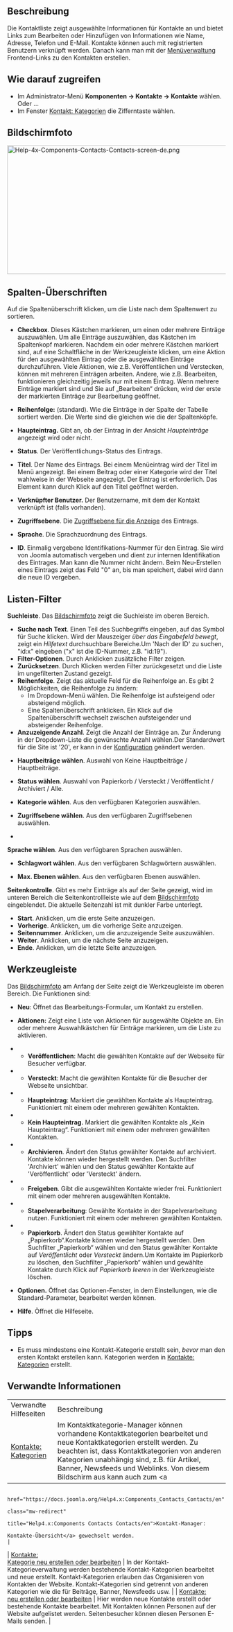 <!-- Filename: Help4.x:Contacts / Display title: Kontakte -->

## Beschreibung

Die Kontaktliste zeigt ausgewählte Informationen für Kontakte an und
bietet Links zum Bearbeiten oder Hinzufügen von Informationen wie Name,
Adresse, Telefon und E-Mail. Kontakte können auch mit registrierten
Benutzern verknüpft werden. Danach kann man mit der
[Menüverwaltung](https://docs.joomla.org/Help4.x:Menus/de "Help4.x:Menus/de")
Frontend-Links zu den Kontakten erstellen.

## Wie darauf zugreifen

- Im Administrator-Menü **Komponenten **→** Kontakte **→** Kontakte**
  wählen. Oder ...
- Im Fenster [Kontakt:
  Kategorien](https://docs.joomla.org/Help4.x:Contacts:_Categories/de "Help4.x:Contacts: Categories/de")
  die Zifferntaste wählen.

## Bildschirmfoto

<img
src="https://docs.joomla.org/images/thumb/4/45/Help-4x-Components-Contacts-Contacts-screen-de.png/800px-Help-4x-Components-Contacts-Contacts-screen-de.png"
decoding="async"
srcset="https://docs.joomla.org/images/4/45/Help-4x-Components-Contacts-Contacts-screen-de.png 1.5x"
data-file-width="1200" data-file-height="445" width="800" height="297"
alt="Help-4x-Components-Contacts-Contacts-screen-de.png" />

## Spalten-Überschriften

Auf die Spaltenüberschrift klicken, um die Liste nach dem Spaltenwert zu
sortieren.

- **Checkbox**. Dieses Kästchen markieren, um einen oder mehrere
  Einträge auszuwählen. Um alle Einträge auszuwählen, das Kästchen im
  Spaltenkopf markieren. Nachdem ein oder mehrere Kästchen markiert
  sind, auf eine Schaltfläche in der Werkzeugleiste klicken, um eine
  Aktion für den ausgewählten Eintrag oder die ausgewählten Einträge
  durchzuführen. Viele Aktionen, wie z.B. Veröffentlichen und
  Verstecken, können mit mehreren Einträgen arbeiten. Andere, wie z.B.
  Bearbeiten, funktionieren gleichzeitig jeweils nur mit einem Eintrag.
  Wenn mehrere Einträge markiert sind und Sie auf „Bearbeiten“ drücken,
  wird der erste der markierten Einträge zur Bearbeitung geöffnet.

<!-- -->

- **Reihenfolge:** (standard). Wie die Einträge in der Spalte der
  Tabelle sortiert werden. Die Werte sind die gleichen wie die der
  Spaltenköpfe.

<!-- -->

- **Haupteintrag.** Gibt an, ob der Eintrag in der Ansicht
  *Haupteinträge* angezeigt wird oder nicht.

<!-- -->

- **Status**. Der Veröffentlichungs-Status des Eintrags.

<!-- -->

- **Titel**. Der Name des Eintrags. Bei einem Menüeintrag wird der Titel
  im Menü angezeigt. Bei einem Beitrag oder einer Kategorie wird der
  Titel wahlweise in der Webseite angezeigt. Der Eintrag ist
  erforderlich. Das Element kann durch Klick auf den Titel geöffnet
  werden.

<!-- -->

- **Verknüpfter Benutzer.** Der Benutzername, mit dem der Kontakt
  verknüpft ist (falls vorhanden).

<!-- -->

- **Zugriffsebene**. Die [Zugriffsebene für die
  Anzeige](https://docs.joomla.org/Help4.x:Users:_Viewing_Access_Levels/de "Special:MyLanguage/Help4.x:Users: Viewing Access Levels/de")
  des Eintrags.

<!-- -->

- **Sprache**. Die Sprachzuordnung des Eintrags.

<!-- -->

- **ID**. Einmalig vergebene Identifikations-Nummer für den Eintrag. Sie
  wird von Joomla automatisch vergeben und dient zur internen
  Identifikation des Eintrages. Man kann die Nummer nicht ändern. Beim
  Neu-Erstellen eines Eintrags zeigt das Feld "0" an, bis man speichert,
  dabei wird dann die neue ID vergeben.

## Listen-Filter

**Suchleiste**. Das [Bildschirmfoto](#screenshot) zeigt die Suchleiste
im oberen Bereich.

- **Suche nach Text**. Einen Teil des Suchbegriffs eingeben, auf das
  Symbol für Suche klicken. Wird der Mauszeiger *über das Eingabefeld
  bewegt*, zeigt ein *Hilfetext* durchsuchbare Bereiche.Um 'Nach der ID'
  zu suchen, "id:x" eingeben ("x" ist die ID-Nummer, z.B. "id:19").
- **Filter-Optionen**. Durch Anklicken zusätzliche Filter zeigen.
- **Zurücksetzen**. Durch Klicken werden Filter zurückgesetzt und die
  Liste im ungefilterten Zustand gezeigt.
- **Reihenfolge**. Zeigt das aktuelle Feld für die Reihenfolge an. Es
  gibt 2 Möglichkeiten, die Reihenfolge zu ändern:
  - Im Dropdown-Menü wählen. Die Reihenfolge ist aufsteigend oder
    absteigend möglich.
  - Eine Spaltenüberschrift anklicken. Ein Klick auf die
    Spaltenüberschrift wechselt zwischen aufsteigender und absteigender
    Reihenfolge.
- **Anzuzeigende Anzahl**. Zeigt die Anzahl der Einträge an. Zur
  Änderung in der Dropdown-Liste die gewünschte Anzahl wählen.Der
  Standardwert für die Site ist '20', er kann in der
  [Konfiguration](https://docs.joomla.org/Help4.x:Site_Global_Configuration/de#defaultlistlimit "Help4.x:Site Global Configuration/de")
  geändert werden.

<!-- -->

- **Hauptbeiträge wählen**. Auswahl von Keine Hauptbeiträge /
  Hauptbeiträge.

<!-- -->

- **Status wählen**. Auswahl von Papierkorb / Versteckt / Veröffentlicht
  / Archiviert / Alle.

<!-- -->

- **Kategorie wählen**. Aus den verfügbaren Kategorien auswählen.

<!-- -->

- **Zugriffsebene wählen**. Aus den verfügbaren Zugriffsebenen
  auswählen.

<!-- -->

- 

**Sprache wählen**. Aus den verfügbaren Sprachen auswählen.

- **Schlagwort wählen**. Aus den verfügbaren Schlagwörtern auswählen.

<!-- -->

- **Max. Ebenen wählen**. Aus den verfügbaren Ebenen auswählen.

**Seitenkontrolle**. Gibt es mehr Einträge als auf der Seite gezeigt,
wird im unteren Bereich die Seitenkontrollleiste wie auf dem
[Bildschirmfoto](#screenshot) eingeblendet. Die aktuelle Seitenzahl ist
mit dunkler Farbe unterlegt.

- **Start**. Anklicken, um die erste Seite anzuzeigen.
- **Vorherige**. Anklicken, um die vorherige Seite anzuzeigen.
- **Seitennummer**. Anklicken, um die anzuzeigende Seite auszuwählen.
- **Weiter**. Anklicken, um die nächste Seite anzuzeigen.
- **Ende**. Anklicken, um die letzte Seite anzuzeigen.

## Werkzeugleiste

Das [Bildschirmfoto](#Bildschirmfoto) am Anfang der Seite zeigt die
Werkzeugleiste im oberen Bereich. Die Funktionen sind:

- **Neu**: Öffnet das Bearbeitungs-Formular, um Kontakt zu erstellen.

<!-- -->

- **Aktionen:** Zeigt eine Liste von Aktionen für ausgewählte Objekte
  an. Ein oder mehrere Auswahlkästchen für Einträge markieren, um die
  Liste zu aktivieren.

<!-- -->

- - **Veröffentlichen**: Macht die gewählten Kontakte auf der Webseite
    für Besucher verfügbar.

- - **Versteckt**: Macht die gewählten Kontakte für die Besucher der
    Webseite unsichtbar.

- - **Haupteintrag**: Markiert die gewählten Kontakte als Haupteintrag.
    Funktioniert mit einem oder mehreren gewählten Kontakten.

- - **Kein Haupteintrag.** Markiert die gewählten Kontakte als „Kein
    Haupteintrag“. Funktioniert mit einem oder mehreren gewählten
    Kontakten.

- - **Archivieren**. Ändert den Status gewählter Kontakte auf
    archiviert. Kontakte können wieder hergestellt werden. Den
    Suchfilter 'Archiviert' wählen und den Status gewählter Kontakte auf
    'Veröffentlicht' oder 'Versteckt' ändern.

- - **Freigeben**. Gibt die ausgewählten Kontakte wieder frei.
    Funktioniert mit einem oder mehreren ausgewählten Kontakte.

- - **Stapelverarbeitung**: Gewählte Kontakte in der Stapelverarbeitung
    nutzen. Funktioniert mit einem oder mehreren gewählten Kontakten.

- - **Papierkorb**. Ändert den Status gewählter Kontakte auf
    „Papierkorb“.Kontakte können wieder hergestellt werden. Den
    Suchfilter „Papierkorb“ wählen und den Status gewählter Kontakte auf
    *Veröffentlicht* oder *Versteckt* ändern.Um Kontakte im Papierkorb
    zu löschen, den Suchfilter „Papierkorb“ wählen und gewählte Kontakte
    durch Klick auf *Papierkorb leeren* in der Werkzeugleiste löschen.

<!-- -->

- **Optionen.** Öffnet das Optionen-Fenster, in dem Einstellungen, wie
  die Standard-Parameter, bearbeitet werden können.

<!-- -->

- **Hilfe**. Öffnet die Hilfeseite.

## Tipps

- Es muss mindestens eine Kontakt-Kategorie erstellt sein, *bevor* man
  den ersten Kontakt erstellen kann. Kategorien werden in [Kontakte:
  Kategorien](https://docs.joomla.org/Help4.x:Contacts:_Categories/de "Help4.x:Contacts: Categories/de")
  erstellt.

## Verwandte Informationen

|                                                                                                                        |                                                                                                                                                                                                                                                                                                     |
|------------------------------------------------------------------------------------------------------------------------|-----------------------------------------------------------------------------------------------------------------------------------------------------------------------------------------------------------------------------------------------------------------------------------------------------|
| Verwandte Hilfeseiten                                                                                                  | Beschreibung                                                                                                                                                                                                                                                                                        |
| [Kontakte: Kategorien](https://docs.joomla.org/Help4.x:Contacts:_Categories/de "Help4.x:Contacts: Categories/de")      | Im Kontaktkategorie-Manager können vorhandene Kontaktkategorien bearbeitet und neue Kontaktkategorien erstellt werden. Zu beachten ist, dass Kontaktkategorien von anderen Kategorien unabhängig sind, z.B. für Artikel, Banner, Newsfeeds und Weblinks. Von diesem Bildschirm aus kann auch zum <a 
                                                                                                                          href="https://docs.joomla.org/Help4.x:Components_Contacts_Contacts/en"                                                                                                                                                                                                                               
                                                                                                                          class="mw-redirect"                                                                                                                                                                                                                                                                                  
                                                                                                                          title="Help4.x:Components Contacts Contacts/en">Kontakt-Manager:                                                                                                                                                                                                                                     
                                                                                                                          Kontakte-Übersicht</a> gewechselt werden.                                                                                                                                                                                                                                                            |
| <a                                                                                                                     
 href="https://docs.joomla.org/index.php?title=Help4.x:Contacts:_New_or_Edit_Category/de&amp;action=edit&amp;redlink=1"  
 class="new"                                                                                                             
 title="Help4.x:Contacts: New or Edit Category/de (page does not exist)">Kontakte:                                       
 Kategorie neu erstellen oder bearbeiten</a>                                                                             | In der Kontakt-Kategorieverwaltung werden bestehende Kontakt-Kategorien bearbeitet und neue erstellt. Kontakt-Kategorien erlauben das Organisieren von Kontakten der Website. Kontakt-Kategorien sind getrennt von anderen Kategorien wie die für Beiträge, Banner, Newsfeeds usw.                  |
| <a                                                                                                                     
 href="https://docs.joomla.org/index.php?title=Help4.x:Contacts:_New_or_Edit/de&amp;action=edit&amp;redlink=1"           
 class="new"                                                                                                             
 title="Help4.x:Contacts: New or Edit/de (page does not exist)">Kontakte:                                                
 neu erstellen oder bearbeiten</a>                                                                                       | Hier werden neue Kontakte erstellt oder bestehende Kontakte bearbeitet. Mit Kontakten können Personen auf der Website aufgelistet werden. Seitenbesucher können diesen Personen E-Mails senden.                                                                                                     |

